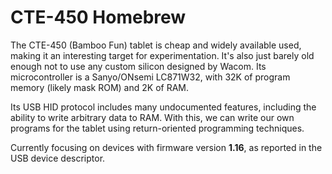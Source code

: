 CTE-450 Homebrew
================

The CTE-450 (Bamboo Fun) tablet is cheap and widely available used, making it an interesting target for experimentation. It's also just barely old enough not to use any custom silicon designed by Wacom. Its microcontroller is a Sanyo/ONsemi LC871W32, with 32K of program memory (likely mask ROM) and 2K of RAM.

Its USB HID protocol includes many undocumented features, including the ability to write arbitrary data to RAM. With this, we can write our own programs for the tablet using return-oriented programming techniques.

Currently focusing on devices with firmware version **1.16**, as reported in the USB device descriptor.

